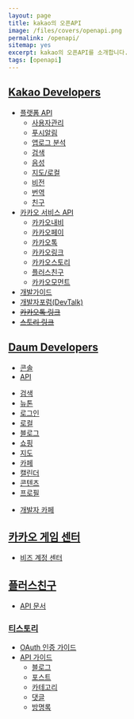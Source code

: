 ```yaml
---
layout: page
title: kakao의 오픈API
image: /files/covers/openapi.png
permalink: /openapi/
sitemap: yes
excerpt: kakao의 오픈API를 소개합니다.
tags: [openapi]
---
```

## [Kakao Developers](https://developers.kakao.com)

* [플랫폼 API](https://developers.kakao.com/features/platform)
  - [사용자관리](https://developers.kakao.com/features/platform#사용자관리)
  - [푸시알림](https://developers.kakao.com/features/platform#푸시-알림)
  - [앱로그 분석](https://developers.kakao.com/features/platform#앱로그-분석)
  - [검색](https://developers.kakao.com/features/platform#검색)
  - [음성](https://developers.kakao.com/features/platform#음성)
  - [지도/로컬](https://developers.kakao.com/features/platform#지도-로컬)
  - [비전](https://developers.kakao.com/features/platform#비전)
  - [번역](https://developers.kakao.com/features/platform#번역)
  - [친구](https://developers.kakao.com/features/platform#친구-API)
* [카카오 서비스 API](https://developers.kakao.com/features/kakao)
  - [카카오내비](https://developers.kakao.com/features/kakao#카카오내비-API)
  - [카카오페이](https://developers.kakao.com/features/kakao#카카오페이-API)
  - [카카오톡](https://developers.kakao.com/features/kakao#카카오톡-API)
  - [카카오링크](https://developers.kakao.com/features/kakao#카카오-링크)
  - [카카오스토리](https://developers.kakao.com/features/kakao#카카오스토리-API)
  - [플러스친구](https://developers.kakao.com/features/kakao#플러스친구-API)
  - [카카오모먼트](https://developers.kakao.com/features/kakao#카카오모먼트-API)
* [개발가이드](https://developers.kakao.com/docs)
* [개발자포럼(DevTalk)](https://devtalk.kakao.com/)
* ~~[카카오톡 링크](http://www.kakao.com/services/api/kakao_link)~~
* ~~[스토리 링크](http://www.kakao.com/services/api/story_link)~~

## [Daum Developers](https://developers.daum.net)

* [콘솔](https://developers.daum.net/console)
* [API](http://developers.daum.net/services)
 - [검색](http://developers.daum.net/services/apis/search)
 - [뉴톤](http://developers.daum.net/services/apis/newtone)
 - [로그인](http://developers.daum.net/services/apis/login)
 - [로컬](http://developers.daum.net/services/apis/local)
 - [블로그](http://developers.daum.net/services/apis/blog)
 - [쇼핑](http://developers.daum.net/services/apis/shopping)
 - [지도](http://apis.map.daum.net)
 - [카페](http://developers.daum.net/services/apis/cafe)
 - [캘린더](http://developers.daum.net/services/apis/calendar)
 - [콘텐츠](http://developers.daum.net/services/apis/contents)
 - [프로필](http://developers.daum.net/services/apis/user)
* [개발자 카페](http://cafe.daum.net/daumdna)

## [카카오 게임 센터](https://gamecenter.kakao.com/)

* [비즈 계정 센터](https://biz.kakao.com)

## [플러스친구](https://center-pf.kakao.com/)

* [API 문서](https://github.com/plusfriend/auto_reply)

### [티스토리](http://www.tistory.com/guide/blog)

* [OAuth 인증 가이드](http://www.tistory.com/guide/api/oauth)
* [API 가이드](http://www.tistory.com/guide/api/index)
  - [블로그](http://www.tistory.com/guide/api/blog)
  - [포스트](http://www.tistory.com/guide/api/post)
  - [카테고리](http://www.tistory.com/guide/api/category)
  - [댓글](http://www.tistory.com/guide/api/comment)
  - [방명록](http://www.tistory.com/guide/api/guestbook)

<!--
* 커버 이미지 출처: [API Testing and some amazing testing tools](http://go-gaga-over-testing.blogspot.kr/2013/11/api-testing-and-some-amazing-testing.html)
-->
